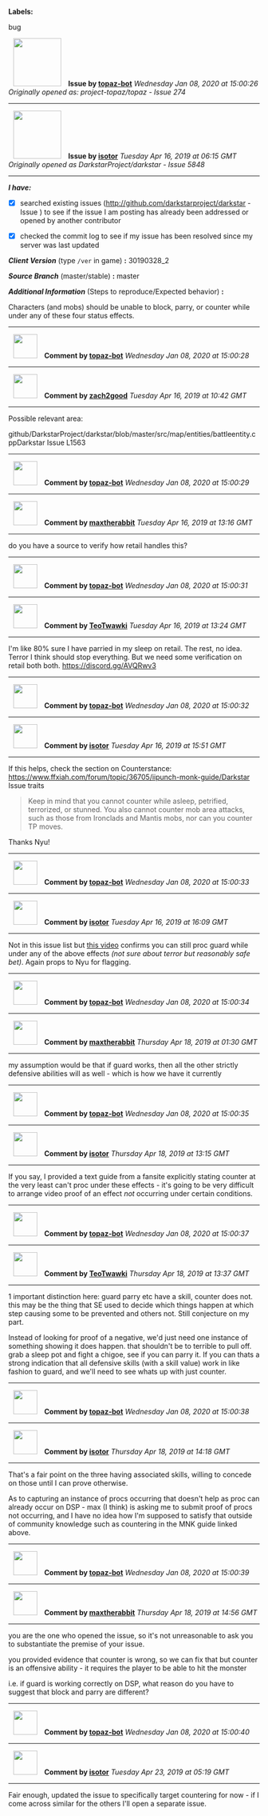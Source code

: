 **Labels:**

bug



<a href="https://github.com/topaz-bot"><img src="https://avatars3.githubusercontent.com/u/59651103?v=4" width="96" height="96" hspace="10"></img></a> **Issue by [topaz-bot](https://github.com/topaz-bot)**
_Wednesday Jan 08, 2020 at 15:00:26_
_Originally opened as: project-topaz/topaz - Issue 274_

----

<a href="https://github.com/isotor"><img src="https://avatars2.githubusercontent.com/u/43398624?v=4"  width="96" height="96" hspace="10"></img></a> **Issue by [isotor](https://github.com/isotor)**
_Tuesday Apr 16, 2019 at 06:15 GMT_
_Originally opened as DarkstarProject/darkstar - Issue 5848_

----

<!-- place 'x' mark between square [] brackets to checkmark box -->

**_I have:_**

- [x] searched existing issues (http://github.com/darkstarproject/darkstar - Issue ) to see if the issue I am posting has already been addressed or opened by another contributor
- [x] checked the commit log to see if my issue has been resolved since my server was last updated


<!-- Issues will be closed without being looked into if the following information is missing (unless its not applicable). -->

**_Client Version_** (type `/ver` in game) **:** 30190328_2


**_Source Branch_** (master/stable) **:** master


<!-- If there is a server you know we can reproduce this on right now, please mention it here. -->
**_Additional Information_** (Steps to reproduce/Expected behavior) **:** 

Characters (and mobs) should be unable to block, parry, or counter while under any of these four status effects.



----
<a href="https://github.com/topaz-bot"><img src="https://avatars3.githubusercontent.com/u/59651103?v=4" width="48" height="48" hspace="10"></img></a> **Comment by [topaz-bot](https://github.com/topaz-bot)**
_Wednesday Jan 08, 2020 at 15:00:28_

----

<a href="https://github.com/zach2good"><img src="https://avatars3.githubusercontent.com/u/1389729?v=4"  width="48" height="48" hspace="10"></img></a> **Comment by [zach2good](https://github.com/zach2good)**
_Tuesday Apr 16, 2019 at 10:42 GMT_

----

Possible relevant area:
github/DarkstarProject/darkstar/blob/master/src/map/entities/battleentity.cppDarkstar Issue L1563



----
<a href="https://github.com/topaz-bot"><img src="https://avatars3.githubusercontent.com/u/59651103?v=4" width="48" height="48" hspace="10"></img></a> **Comment by [topaz-bot](https://github.com/topaz-bot)**
_Wednesday Jan 08, 2020 at 15:00:29_

----

<a href="https://github.com/maxtherabbit"><img src="https://avatars3.githubusercontent.com/u/6538577?v=4"  width="48" height="48" hspace="10"></img></a> **Comment by [maxtherabbit](https://github.com/maxtherabbit)**
_Tuesday Apr 16, 2019 at 13:16 GMT_

----

do you have a source to verify how retail handles this?



----
<a href="https://github.com/topaz-bot"><img src="https://avatars3.githubusercontent.com/u/59651103?v=4" width="48" height="48" hspace="10"></img></a> **Comment by [topaz-bot](https://github.com/topaz-bot)**
_Wednesday Jan 08, 2020 at 15:00:31_

----

<a href="https://github.com/TeoTwawki"><img src="https://avatars0.githubusercontent.com/u/6871475?v=4"  width="48" height="48" hspace="10"></img></a> **Comment by [TeoTwawki](https://github.com/TeoTwawki)**
_Tuesday Apr 16, 2019 at 13:24 GMT_

----

I'm like 80% sure I have parried in my sleep on retail. The rest, no idea. Terror I think should stop everything. But we need some verification on retail both both. https://discord.gg/AVQRwv3



----
<a href="https://github.com/topaz-bot"><img src="https://avatars3.githubusercontent.com/u/59651103?v=4" width="48" height="48" hspace="10"></img></a> **Comment by [topaz-bot](https://github.com/topaz-bot)**
_Wednesday Jan 08, 2020 at 15:00:32_

----

<a href="https://github.com/isotor"><img src="https://avatars2.githubusercontent.com/u/43398624?v=4"  width="48" height="48" hspace="10"></img></a> **Comment by [isotor](https://github.com/isotor)**
_Tuesday Apr 16, 2019 at 15:51 GMT_

----

If this helps, check the section on Counterstance: https://www.ffxiah.com/forum/topic/36705/iipunch-monk-guide/Darkstar Issue traits

> Keep in mind that you cannot counter while asleep, petrified, terrorized, or stunned. You also cannot counter mob area attacks, such as those from Ironclads and Mantis mobs, nor can you counter TP moves.

Thanks Nyu!



----
<a href="https://github.com/topaz-bot"><img src="https://avatars3.githubusercontent.com/u/59651103?v=4" width="48" height="48" hspace="10"></img></a> **Comment by [topaz-bot](https://github.com/topaz-bot)**
_Wednesday Jan 08, 2020 at 15:00:33_

----

<a href="https://github.com/isotor"><img src="https://avatars2.githubusercontent.com/u/43398624?v=4"  width="48" height="48" hspace="10"></img></a> **Comment by [isotor](https://github.com/isotor)**
_Tuesday Apr 16, 2019 at 16:09 GMT_

----

Not in this issue list but [this video](https://youtu.be/s6orP8M_nG8?t=72) confirms you can still proc guard while under any of the above effects *(not sure about terror but reasonably safe bet)*. Again props to Nyu for flagging.



----
<a href="https://github.com/topaz-bot"><img src="https://avatars3.githubusercontent.com/u/59651103?v=4" width="48" height="48" hspace="10"></img></a> **Comment by [topaz-bot](https://github.com/topaz-bot)**
_Wednesday Jan 08, 2020 at 15:00:34_

----

<a href="https://github.com/maxtherabbit"><img src="https://avatars3.githubusercontent.com/u/6538577?v=4"  width="48" height="48" hspace="10"></img></a> **Comment by [maxtherabbit](https://github.com/maxtherabbit)**
_Thursday Apr 18, 2019 at 01:30 GMT_

----

my assumption would be that if guard works, then all the other strictly defensive abilities will as well - which is how we have it currently



----
<a href="https://github.com/topaz-bot"><img src="https://avatars3.githubusercontent.com/u/59651103?v=4" width="48" height="48" hspace="10"></img></a> **Comment by [topaz-bot](https://github.com/topaz-bot)**
_Wednesday Jan 08, 2020 at 15:00:35_

----

<a href="https://github.com/isotor"><img src="https://avatars2.githubusercontent.com/u/43398624?v=4"  width="48" height="48" hspace="10"></img></a> **Comment by [isotor](https://github.com/isotor)**
_Thursday Apr 18, 2019 at 13:15 GMT_

----

If you say, I provided a text guide from a fansite explicitly stating counter at the very least can't proc under these effects - it's going to be very difficult to arrange video proof of an effect *not* occurring under certain conditions.



----
<a href="https://github.com/topaz-bot"><img src="https://avatars3.githubusercontent.com/u/59651103?v=4" width="48" height="48" hspace="10"></img></a> **Comment by [topaz-bot](https://github.com/topaz-bot)**
_Wednesday Jan 08, 2020 at 15:00:37_

----

<a href="https://github.com/TeoTwawki"><img src="https://avatars0.githubusercontent.com/u/6871475?v=4"  width="48" height="48" hspace="10"></img></a> **Comment by [TeoTwawki](https://github.com/TeoTwawki)**
_Thursday Apr 18, 2019 at 13:37 GMT_

----

1 important distinction here: guard parry etc have a skill, counter does not. this may be the thing that SE used to decide which things happen at which step causing some to be prevented and others not. Still conjecture on my part.

Instead of looking for proof of a negative, we'd just need one instance of something showing it does happen. that shouldn't be to terrible to pull off. grab a sleep pot and fight a chigoe, see if you can parry it. If you can thats a strong indication that all defensive skills (with a skill value) work in like fashion to guard, and we'll need to see whats up with just counter. 



----
<a href="https://github.com/topaz-bot"><img src="https://avatars3.githubusercontent.com/u/59651103?v=4" width="48" height="48" hspace="10"></img></a> **Comment by [topaz-bot](https://github.com/topaz-bot)**
_Wednesday Jan 08, 2020 at 15:00:38_

----

<a href="https://github.com/isotor"><img src="https://avatars2.githubusercontent.com/u/43398624?v=4"  width="48" height="48" hspace="10"></img></a> **Comment by [isotor](https://github.com/isotor)**
_Thursday Apr 18, 2019 at 14:18 GMT_

----

That's a fair point on the three having associated skills, willing to concede on those until I can prove otherwise.

As to capturing an instance of procs occurring that doesn't help as proc can already occur on DSP - max (I think) is asking me to submit proof of procs not occurring, and I have no idea how I'm supposed to satisfy that outside of community knowledge such as countering in the MNK guide linked above.



----
<a href="https://github.com/topaz-bot"><img src="https://avatars3.githubusercontent.com/u/59651103?v=4" width="48" height="48" hspace="10"></img></a> **Comment by [topaz-bot](https://github.com/topaz-bot)**
_Wednesday Jan 08, 2020 at 15:00:39_

----

<a href="https://github.com/maxtherabbit"><img src="https://avatars3.githubusercontent.com/u/6538577?v=4"  width="48" height="48" hspace="10"></img></a> **Comment by [maxtherabbit](https://github.com/maxtherabbit)**
_Thursday Apr 18, 2019 at 14:56 GMT_

----

you are the one who opened the issue, so it's not unreasonable to ask you to substantiate the premise of your issue.

you provided evidence that counter is wrong, so we can fix that but counter is an offensive ability - it requires the player to be able to hit the monster

i.e. if guard is working correctly on DSP, what reason do you have to suggest that block and parry are different?



----
<a href="https://github.com/topaz-bot"><img src="https://avatars3.githubusercontent.com/u/59651103?v=4" width="48" height="48" hspace="10"></img></a> **Comment by [topaz-bot](https://github.com/topaz-bot)**
_Wednesday Jan 08, 2020 at 15:00:40_

----

<a href="https://github.com/isotor"><img src="https://avatars2.githubusercontent.com/u/43398624?v=4"  width="48" height="48" hspace="10"></img></a> **Comment by [isotor](https://github.com/isotor)**
_Tuesday Apr 23, 2019 at 05:19 GMT_

----

Fair enough, updated the issue to specifically target countering for now - if I come across similar for the others I'll open a separate issue.

